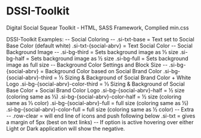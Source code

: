 DSSI-Toolkit
============

Digital Social Squear Toolkit - HTML, SASS Framework, Complied min.css

DSSI-Toolkit Examples:
-- Social Coloring --
.si-txt-base = Text set to Social Base Color (default white)
.si-txt-{social-abrv} = Text Social Color
-- Social Background Image --
.si-bg-third = Sets background image as ⅓ size
.si-bg-half = Sets background image as ½ size
.si-bg-full = Sets background image as full size
-- Background Color Settings and Block Size --
.si-bg-{social-abrv} = Background Color based on Social Brand Color
.si-bg-{social-abrv}-third = ⅓ Sizing & Background of Social Brand Color + White Logo
.si-bg-{social-abrv}-color-third = ⅓ Sizing & Background of Social Base Color + Social Brand Color Logo
.si-bg-{social-abrv}-half = ½ size (coloring same as ⅓)
.si-bg-{social-abrv}-color-half = ½ size (coloring same as ⅓ color)
.si-bg-{social-abrv}-full = full size (coloring same as ½)
.si-bg-{social-abrv}-color-full = full size (coloring same as ½ color)
-- Extra --
.row-clear = will end line of icons and push following below
.si-txt = gives a margin of 5px (best on text links)
-- If option is active hovering over either Light or Dark application will show the negative.
